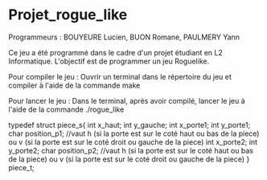 # Projet_rogue_like

Programmeurs :
  BOUYEURE Lucien,
  BUON Romane,
  PAULMERY Yann
 
Ce jeu a été programmé dans le cadre d'un projet étudiant en L2 Informatique.
L'objectif est de programmer un jeu Roguelike.

Pour compiler le jeu :
Ouvrir un terminal dans le répertoire du jeu et compiler à l'aide de la commande make

Pour lancer le jeu :
Dans le terminal, après avoir compilé, lancer le jeu à l'aide de la commande ./rogue_like

typedef struct piece_s{
	int x_haut;
	int y_gauche;
	int x_porte1;
	int y_porte1;
	char position_p1;			//vaut h (si la porte est sur le coté haut ou bas de la piece) ou v (si la porte est sur le coté droit ou gauche de la piece)
	int x_porte2;
	int y_porte2;
	char position_p2;			//vaut h (si la porte est sur le coté haut ou bas de la piece) ou v (si la porte est sur le coté droit ou gauche de la piece)
} piece_t;
